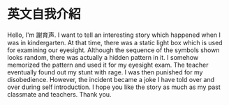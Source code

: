 # 英文自我介紹

Hello, I'm 謝育声. I want to tell an interesting story which happened when I was in kindergarten. At that time, there was a static light box which is used for examining our eyesight. Although the sequence of the symbols shown looks random,  there was actually a hidden pattern in it. I somehow memorized the pattern and used it for my eyesight exam. The teacher eventually found out my stunt with rage. I was then punished for my disobedience. However, the incident became a joke I have told over and over during self introduction. I hope you like the story as much as my past classmate and teachers. Thank you.
